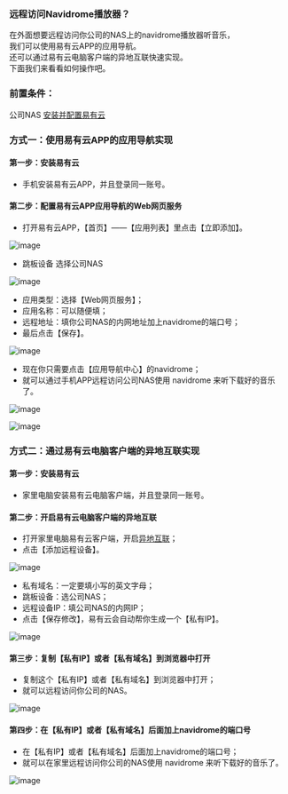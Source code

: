 ### 远程访问Navidrome播放器？
在外面想要远程访问你公司的NAS上的navidrome播放器听音乐，  
我们可以使用易有云APP的应用导航。  
还可以通过易有云电脑客户端的异地互联快速实现。  
下面我们来看看如何操作吧。

### 前置条件：
公司NAS [安装并配置易有云](/zh/guide/linkease/install/device/synology.md)

### 方式一：使用易有云APP的应用导航实现
#### 第一步：安装易有云
- 手机安装易有云APP，并且登录同一账号。

#### 第二步：配置易有云APP应用导航的Web网页服务
- 打开易有云APP，【首页】——【应用列表】里点击【立即添加】。

![image](./image/navidrome/1.jpg)

- 跳板设备 选择公司NAS

![image](./image/navidrome/2.jpg)

- 应用类型：选择【Web网页服务】；
- 应用名称：可以随便填；
- 远程地址：填你公司NAS的内网地址加上navidrome的端口号；
- 最后点击【保存】。

![image](./image/navidrome/3.jpg)

- 现在你只需要点击【应用导航中心】的navidrome；
- 就可以通过手机APP远程访问公司NAS使用 navidrome 来听下载好的音乐了。

![image](./image/navidrome/4.jpg)

![image](./image/navidrome/5.jpg)

### 方式二：通过易有云电脑客户端的异地互联实现
#### 第一步：安装易有云
- 家里电脑安装易有云电脑客户端，并且登录同一账号。

#### 第二步：开启易有云电脑客户端的异地互联
- 打开家里电脑易有云客户端，开启[异地互联](/zh/guide/linkease/function/remote_connects.md)；
- 点击【添加远程设备】。

![image](./image/navidrome/6.jpg)

- 私有域名：一定要填小写的英文字母；
- 跳板设备：选公司NAS；
- 远程设备IP：填公司NAS的内网IP；
- 点击【保存修改】，易有云会自动帮你生成一个【私有IP】。

![image](./image/navidrome/7.jpg)

#### 第三步：复制【私有IP】或者【私有域名】到浏览器中打开
- 复制这个【私有IP】或者【私有域名】到浏览器中打开；
- 就可以远程访问你公司的NAS。

![image](./image/navidrome/8.jpg)

#### 第四步：在【私有IP】或者【私有域名】后面加上navidrome的端口号
- 在【私有IP】或者【私有域名】后面加上navidrome的端口号；
- 就可以在家里远程访问你公司的NAS使用 navidrome 来听下载好的音乐了。

![image](./image/navidrome/9.jpg)